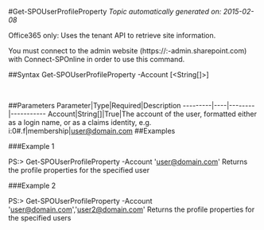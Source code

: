 #Get-SPOUserProfileProperty
*Topic automatically generated on: 2015-02-08*

Office365 only: Uses the tenant API to retrieve site information.

You must connect to the admin website (https://:<tenant>-admin.sharepoint.com) with Connect-SPOnline in order to use this command. 

##Syntax
    Get-SPOUserProfileProperty -Account [<String[]>]

&nbsp;

##Parameters
Parameter|Type|Required|Description
---------|----|--------|-----------
Account|String[]|True|The account of the user, formatted either as a login name, or as a claims identity, e.g. i:0#.f|membership|user@domain.com
##Examples

###Example 1
    
PS:> Get-SPOUserProfileProperty -Account 'user@domain.com'
Returns the profile properties for the specified user

###Example 2
    
PS:> Get-SPOUserProfileProperty -Account 'user@domain.com','user2@domain.com'
Returns the profile properties for the specified users
